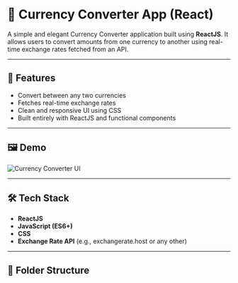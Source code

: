 # 💱 Currency Converter App (React)

A simple and elegant Currency Converter application built using **ReactJS**. It allows users to convert amounts from one currency to another using real-time exchange rates fetched from an API.

---

## 🚀 Features

- Convert between any two currencies
- Fetches real-time exchange rates
- Clean and responsive UI using CSS
- Built entirely with ReactJS and functional components

---

## 🖼️ Demo

![Currency Converter UI](link-to-your-screenshot-if-available)

---

## 🛠️ Tech Stack

- **ReactJS**
- **JavaScript (ES6+)**
- **CSS**
- **Exchange Rate API** (e.g., exchangerate.host or any other)

---

## 📁 Folder Structure

